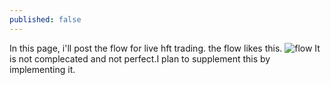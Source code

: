 ```yaml
---
published: false
---
```

In this page, i'll post the flow for live hft trading.
the flow likes this.
![flow]({{site.baseurl}}/_posts/flow.png)
It is not complecated and not perfect.I plan to supplement this by implementing it.
